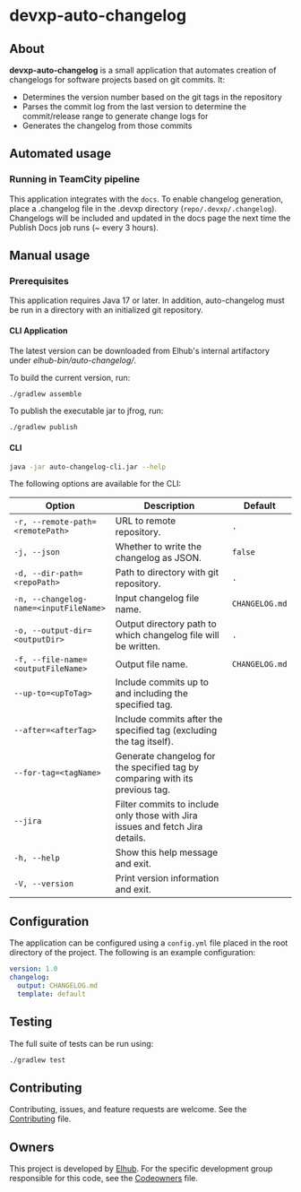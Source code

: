 # devxp-auto-changelog

## About

**devxp-auto-changelog** is a small application that automates creation of changelogs for software projects based on git commits. It:

* Determines the version number based on the git tags in the repository
* Parses the commit log from the last version to determine the commit/release range to generate change logs for
* Generates the changelog from those commits

## Automated usage

### Running in TeamCity pipeline

This application integrates with the `docs`. To enable changelog generation, place a .changelog file in the .devxp directory
(`repo/.devxp/.changelog`). Changelogs will be included and updated in the docs page the next time the Publish Docs job
runs (~ every 3 hours).

## Manual usage

### Prerequisites

This application requires Java 17 or later. In addition, auto-changelog must be run in a directory with an initialized git repository.

#### CLI Application

The latest version can be downloaded from Elhub's internal artifactory under _elhub-bin/auto-changelog/_.

To build the current version, run:

```sh
./gradlew assemble
```

To publish the executable jar to jfrog, run:

```sh
./gradlew publish
```

#### CLI

```sh
java -jar auto-changelog-cli.jar --help
```

The following options are available for the CLI:

| Option                        | Description                                                                 | Default          |
|-------------------------------|-----------------------------------------------------------------------------|------------------|
| `-r, --remote-path=<remotePath>` | URL to remote repository.                                                  | `.`              |
| `-j, --json`                  | Whether to write the changelog as JSON.                                     | `false`          |
| `-d, --dir-path=<repoPath>`   | Path to directory with git repository.                                      | `.`              |
| `-n, --changelog-name=<inputFileName>` | Input changelog file name.                                              | `CHANGELOG.md`   |
| `-o, --output-dir=<outputDir>`| Output directory path to which changelog file will be written.              | `.`              |
| `-f, --file-name=<outputFileName>` | Output file name.                                                         | `CHANGELOG.md`   |
| `--up-to=<upToTag>`           | Include commits up to and including the specified tag.                      |                  |
| `--after=<afterTag>`          | Include commits after the specified tag (excluding the tag itself).         |                  |
| `--for-tag=<tagName>`         | Generate changelog for the specified tag by comparing with its previous tag.| |
| `--jira`                      | Filter commits to include only those with Jira issues and fetch Jira details. |                  |
| `-h, --help`                  | Show this help message and exit.                                            |                  |
| `-V, --version`               | Print version information and exit.                                         |                  |

## Configuration

The application can be configured using a `config.yml` file placed in the root directory of the project. The following is an example configuration:

```yaml
version: 1.0
changelog:
  output: CHANGELOG.md
  template: default
```

## Testing

The full suite of tests can be run using:

```sh
./gradlew test
```

## Contributing

Contributing, issues, and feature requests are welcome. See the [Contributing](
https://github.com/elhub/devxp-auto-changelog/blob/main/.github/CONTRIBUTING) file.

## Owners

This project is developed by [Elhub](https://www.elhub.no). For the specific development group responsible for this
code, see the [Codeowners](
https://github.com/elhub/devxp-auto-changelog/blob/main/.github/CODEOWNERS) file.
